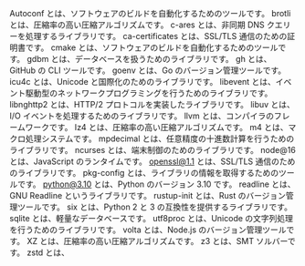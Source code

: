 Autoconf とは、ソフトウェアのビルドを自動化するためのツールです。
brotli とは、圧縮率の高い圧縮アルゴリズムです。
c-ares とは、非同期 DNS クエリーを処理するライブラリです。
ca-certificates とは、SSL/TLS 通信のための証明書です。
cmake とは、ソフトウェアのビルドを自動化するためのツールです。
gdbm とは、データベースを扱うためのライブラリです。
gh とは、GitHub の CLI ツールです。
goenv とは、Go のバージョン管理ツールです。
icu4c とは、Unicode と国際化のためのライブラリです。
libevent とは、イベント駆動型のネットワークプログラミングを行うためのライブラリです。
libnghttp2 とは、HTTP/2 プロトコルを実装したライブラリです。
libuv とは、 I/O イベントを処理するためのライブラリです。
llvm とは、コンパイラのフレームワークです。
Iz4 とは、圧縮率の高い圧縮アルゴリズムです。
m4 とは、マクロ処理システムです。
mpdecimal とは、任意精度の十進数計算を行うためのライブラリです。
ncurses とは、端末制御のためのライブラリです。
node@16 とは、JavaScript のランタイムです。
openssl@1.1 とは、SSL/TLS 通信のためのライブラリです。
pkg-config とは、ライブラリの情報を取得するためのツールです。
python@3.10 とは、Python のバージョン 3.10 です。
readline とは、 GNU Readline というライブラリです。
rustup-init とは、Rust のバージョン管理ツールです。
six とは、Python 2 と 3 の互換性を提供するライブラリです。
sqlite とは、軽量なデータベースです。
utf8proc とは、Unicode の文字列処理を行うためのライブラリです。
volta とは、Node.js のバージョン管理ツールです。
XZ とは、圧縮率の高い圧縮アルゴリズムです。
z3 とは、SMT ソルバーです。
zstd とは、
